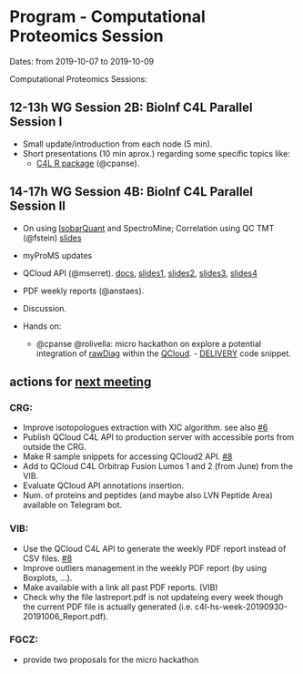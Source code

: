 # Program - Computational Proteomics Session

Dates: from 2019-10-07 to 2019-10-09

Computational Proteomics Sessions: 

## 12-13h WG Session 2B: BioInf C4L Parallel Session I

* Small update/introduction from each node (5 min). 
* Short presentations (10 min aprox.) regarding some specific topics like: 
    * [C4L R package](https://github.com/coreforlife/c4lProteomics/tree/master/ProteomeQR) (@cpanse). 
  

## 14-17h WG Session 4B: BioInf C4L Parallel Session II

* On using [IsobarQuant](https://github.com/protcode/isob) and SpectroMine; Correlation using QC TMT (@fstein) [slides](https://github.com/coreforlife/meetings/files/3697789/C4L_Barcelona_V1.pdf)
* myProMS updates
* QCloud API (@mserret). [docs](https://documenter.getpostman.com/view/8947947/SVn3qu8K?version=latest),
[slides1](https://github.com/coreforlife/meetings/files/3706916/C4L_BCN_2019_QCloud_C4L_API_MarcSerret.pdf),
[slides2](https://github.com/coreforlife/meetings/files/3706917/C4L_BCN_2019_QCloud_RogerOlivella.pdf),
[slides3](https://github.com/coreforlife/meetings/files/3706918/C4L_BCN_2019_QCloud_general_API_MarcSerret.pdf),
[slides4](https://github.com/coreforlife/meetings/files/3706919/C4L_BCN_2019_Telegram_MarcSerret.pdf)

* PDF weekly reports (@anstaes). 
* Discussion. 
* Hands on: 
    * @cpanse @rolivella: micro hackathon on explore a potential integration of [rawDiag](https://github.com/fgcz/rawDiag) within the [QCloud](http://qcloud2.crg.eu). - [DELIVERY](https://github.com/coreforlife/c4lProteomics/blob/master/RawFileReader-XIC-json) code snippet.



## actions for [next meeting](https://github.com/coreforlife/meetings/tree/master/202004-Vienna)
### CRG:

* Improve isotopologues extraction with XIC algorithm. see also [#6](https://github.com/coreforlife/c4lProteomics/issues/6)
* Publish QCloud C4L API to production server with accessible ports from outside the CRG.
* Make R sample snippets for accessing QCloud2 API. [#8](https://github.com/coreforlife/c4lProteomics/issues/8)
* Add to QCloud C4L Orbitrap Fusion Lumos 1 and 2 (from June) from the VIB.
* Evaluate QCloud API annotations insertion.
* Num. of proteins and peptides (and maybe also LVN Peptide Area) available on Telegram bot.

### VIB:

* Use the QCloud C4L API to generate the weekly PDF report instead of CSV files. [#8](https://github.com/coreforlife/c4lProteomics/issues/8)
* Improve outliers management in the weekly PDF report (by using Boxplots, ...).
* Make available with a link all past PDF reports. (VIB)
* Check why the file lastreport.pdf is not updateing every week though the current PDF file is actually generated (i.e. c4l-hs-week-20190930-20191006_Report.pdf).

### FGCZ:
* provide two proposals for the micro hackathon

